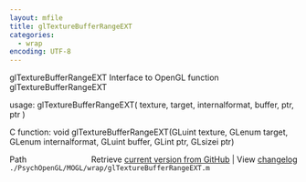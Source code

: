 ```yaml
---
layout: mfile
title: glTextureBufferRangeEXT
categories:
  - wrap
encoding: UTF-8
---
```


glTextureBufferRangeEXT  Interface to OpenGL function glTextureBufferRangeEXT  

usage:  glTextureBufferRangeEXT( texture, target, internalformat, buffer, ptr, ptr )  

C function:  void glTextureBufferRangeEXT(GLuint texture, GLenum target, GLenum internalformat, GLuint buffer, GLint ptr, GLsizei ptr)  


<div class="code_header" style="text-align:right;">
  <span style="float:left;">Path&nbsp;&nbsp;</span> <span class="counter">Retrieve <a href=
  "https://raw.github.com/Psychtoolbox-3/Psychtoolbox-3/beta/./PsychOpenGL/MOGL/wrap/glTextureBufferRangeEXT.m">current version from GitHub</a> | View <a href=
  "https://github.com/Psychtoolbox-3/Psychtoolbox-3/commits/beta/./PsychOpenGL/MOGL/wrap/glTextureBufferRangeEXT.m">changelog</a></span>
</div>
<div class="code">
  <code>./PsychOpenGL/MOGL/wrap/glTextureBufferRangeEXT.m</code>
</div>
